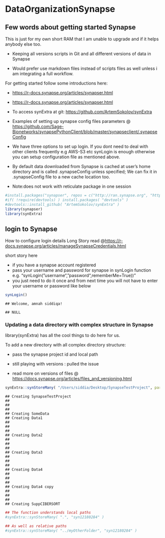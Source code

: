 DataOrganizationSynapse
================

## Few words about getting started Synapse

This is just for my own short RAM that I am unable to upgrade and if it
helps anybody else too.

  - Keeping all versions scripts in Git and all different versions of
    data in Synapse

  - Would prefer use markdown files instead of scripts files as well
    unless i am integrating a full workflow.

For getting started follow some introductions here:

  - <https://r-docs.synapse.org/articles/synapser.html>

  - <https://r-docs.synapse.org/articles/synapser.html>

  - To access synExtra at git:
    <https://github.com/ArtemSokolov/synExtra>

  - Examples of setting up synapse config files parameters @
    <https://github.com/Sage-Bionetworks/synapsePythonClient/blob/master/synapseclient/.synapseConfig>

  - We have three options to set up login. If you dont need to deal with
    other clients frequently e.g AWS-S3 etc synLogin is enough otherwise
    you can setup configuration file as mentioned above.

  - By default data downloaded from Synapse is cached at user’s home
    directory and is called .synapseConfig unless specified; We can fix
    it in .synapseConfig file to a new cache location too.

  - Note:does not work with reticulate package in one session

<!-- end list -->

``` r
#install.packages("synapser", repos = c("http://ran.synapse.org", "http://cran.fhcrc.org"))
#if( !require(devtools) ) install.packages( "devtools" )
#devtools::install_github( "ArtemSokolov/synExtra" )
library(synapser)
library(synExtra)
```

## login to Synapse

How to configure login details Long Story read
@https://r-docs.synapse.org/articles/manageSynapseCredentials.html

short story here

  - if you have a synapse account registered
  - pass your username and password for synapse in synLogin function
    e.g. “synLogin(”username“,”password“,rememberMe=True))”
  - you just need to do it once and from next time you will not have to
    enter your username or password like below

<!-- end list -->

``` r
synLogin()
```

    ## Welcome, amnah siddiqa!

    ## NULL

### Updating a data directory with complex structure in Synapse

library(synExtra) has all the cool things to do here for us.

To add a new directory with all complex directory structure:

  - pass the synapse project id and local path

  - still playing with versions : pulled the issue

  - read more on versions of files @
    <https://docs.synapse.org/articles/files_and_versioning.html>

<!-- end list -->

``` r
synExtra::synStoreMany( "/Users/siddia/Desktop/SynapseTestProject", parent="syn24215009")
```

    ## Creating SynapseTestProject 
    ## 
    ## 
    ## 
    ## Creating SomeData 
    ## Creating Data1 
    ## 
    ## 
    ## 
    ## Creating Data2 
    ## 
    ## 
    ## 
    ## Creating Data3 
    ## 
    ## 
    ## 
    ## Creating Data4 
    ## 
    ## 
    ## 
    ## Creating Data4 copy 
    ## 
    ## 
    ## 
    ## Creating SuppCIBERSORT

``` r
## The function understands local paths
#synExtra::synStoreMany( ".", "syn12180284" )

## As well as relative paths
#synExtra::synStoreMany( "../myOtherFolder", "syn12180284" )
```

##
